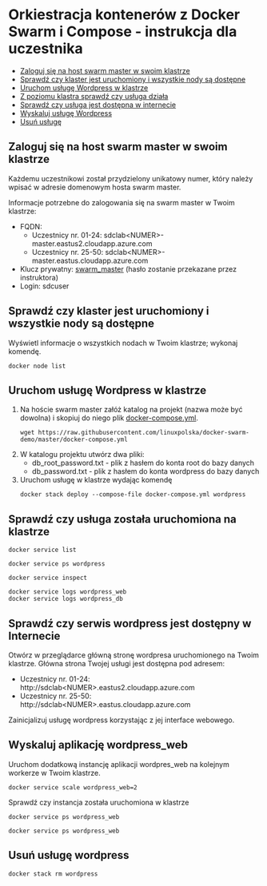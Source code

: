 # Orkiestracja kontenerów z Docker Swarm i Compose - instrukcja dla uczestnika

- [Zaloguj się na host swarm master w swoim klastrze](#logowanie)
- [Sprawdź czy klaster jest uruchomiony i wszystkie nody są dostępne](#weryfikacja-klaster)
- [Uruchom usługę Wordpress w klastrze](#usluga-uruchomienie)
- [Z poziomu klastra sprawdź czy usługa działa](#usluga-weryfikacja-klaster)
- [Sprawdź czy usługa jest dostępna w internecie](#usluga-weryfikacja-internet)
- [Wyskaluj usługę Wordpress](#usluga-skalowanie)
- [Usuń usługę](#usluga-usuniecie)


## Zaloguj się na host swarm master w swoim klastrze <a id='logowanie'/>
Każdemu uczestnikowi został przydzielony unikatowy numer, który należy wpisać w adresie domenowym hosta swarm master.

Informacje potrzebne do zalogowania się na swarm master w Twoim klastrze:

- FQDN:
  - Uczestnicy nr. 01-24: sdclab\<NUMER>-master.eastus2.cloudapp.azure.com
  - Uczestnicy nr. 25-50: sdclab\<NUMER>-master.eastus.cloudapp.azure.com
- Klucz prywatny: [swarm_master](#https://github.com/linuxpolska/docker-swarm-demo/edit/master/swarm_master) (hasło zostanie przekazane przez instruktora)
- Login: sdcuser



## Sprawdź czy klaster jest uruchomiony i wszystkie nody są dostępne <a id="weryfikacja-klaster"/>
Wyświetl informacje o wszystkich nodach w Twoim klastrze; wykonaj komendę.

```
docker node list
```

## Uruchom usługę Wordpress w klastrze <a id="usluga-uruchomienie"/>

1. Na hoście swarm master załóż katalog na projekt (nazwa może być dowolna) i skopiuj do niego plik [docker-compose.yml](https://raw.githubusercontent.com/linuxpolska/docker-swarm-demo/master/docker-compose.yml).
    ```
    wget https://raw.githubusercontent.com/linuxpolska/docker-swarm-demo/master/docker-compose.yml
    ```
2. W katalogu projektu utwórz dwa pliki:
   - db_root_password.txt - plik z hasłem do konta root do bazy danych
   - db_password.txt - plik z hasłem do konta wordpress do bazy danych
4. Uruchom usługę w klastrze wydając komendę
    ```
    docker stack deploy --compose-file docker-compose.yml wordpress
    ```
## Sprawdź czy usługa została uruchomiona na klastrze
```
docker service list
```
```
docker service ps wordpress
```
```
docker service inspect
```
```
docker service logs wordpress_web
docker service logs wordpress_db
```


## Sprawdź czy serwis wordpress jest dostępny w Internecie
Otwórz w przeglądarce główną stronę wordpresa uruchomionego na Twoim klastrze. Główna strona Twojej usługi jest dostępna pod adresem: 
- Uczestnicy nr. 01-24: http:\/\/sdclab\<NUMER\>.eastus2.cloudapp.azure.com
- Uczestnicy nr. 25-50: http:\/\/sdclab\<NUMER\>.eastus.cloudapp.azure.com

Zainicjalizuj usługę wordpress korzystając z jej interface webowego.

## Wyskaluj aplikację wordpress_web
Uruchom dodatkową instancję aplikacji wordpres_web na kolejnym workerze w Twoim klastrze.
```
docker service scale wordpress_web=2
```
Sprawdź czy instancja została uruchomiona w klastrze
```
docker service ps wordpress_web
````
```
docker service ps wordpress_web
```

## Usuń usługę wordpress
```
docker stack rm wordpress
```
